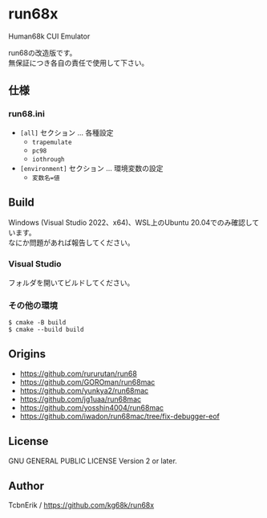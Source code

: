 # run68x
Human68k CUI Emulator

run68の改造版です。  
無保証につき各自の責任で使用して下さい。


## 仕様

### run68.ini

* `[all]` セクション ... 各種設定
  * `trapemulate`
  * `pc98`
  * `iothrough`
* `[environment]` セクション ... 環境変数の設定
  * `変数名=値`



## Build
Windows (Visual Studio 2022、x64)、WSL上のUbuntu 20.04でのみ確認しています。  
なにか問題があれば報告してください。

### Visual Studio
フォルダを開いてビルドしてください。

### その他の環境
```
$ cmake -B build
$ cmake --build build
```


## Origins
* https://github.com/rururutan/run68
* https://github.com/GOROman/run68mac
* https://github.com/yunkya2/run68mac
* https://github.com/jg1uaa/run68mac
* https://github.com/yosshin4004/run68mac
* https://github.com/iwadon/run68mac/tree/fix-debugger-eof


## License
GNU GENERAL PUBLIC LICENSE Version 2 or later.


## Author
TcbnErik / https://github.com/kg68k/run68x
